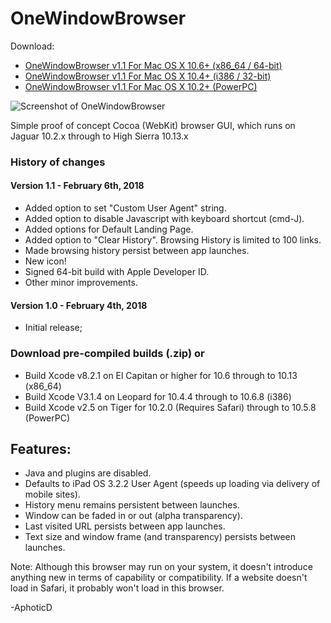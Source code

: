 # OneWindowBrowser

Download:
* [OneWindowBrowser v1.1 For Mac OS X 10.6+ (x86_64 / 64-bit)](https://github.com/AphoticD/OneWindowBrowser/raw/master/OneWindowBrowser1.1-x86_64-10.6%2B.zip)
* [OneWindowBrowser v1.1 For Mac OS X 10.4+ (i386 / 32-bit)](https://github.com/AphoticD/OneWindowBrowser/raw/master/OneWindowBrowser1.1-i386-10.4%2B.zip)
* [OneWindowBrowser v1.1 For Mac OS X 10.2+ (PowerPC)](https://github.com/AphoticD/OneWindowBrowser/raw/master/OneWindowBrowser1.1-PPC-10.2%2B.zip)

![Screenshot of OneWindowBrowser](https://github.com/AphoticD/OneWindowBrowser/blob/master/OneWindowBrowser1-1ScreenShot.jpg)

Simple proof of concept Cocoa (WebKit) browser GUI, which runs on Jaguar 10.2.x through to High Sierra 10.13.x

### History of changes ###
#### Version 1.1 - February 6th, 2018 ####
* Added option to set "Custom User Agent" string.
* Added option to disable Javascript with keyboard shortcut (cmd-J).
* Added options for Default Landing Page.
* Added option to "Clear History". Browsing History is limited to 100 links.
* Made browsing history persist between app launches.
* New icon!
* Signed 64-bit build with Apple Developer ID.
* Other minor improvements.

#### Version 1.0 - February 4th, 2018 ####
* Initial release;


### Download pre-compiled builds (.zip) or ###
- Build Xcode v8.2.1 on El Capitan or higher for 10.6 through to 10.13 (x86_64)
- Build Xcode V3.1.4 on Leopard for 10.4.4 through to 10.6.8 (i386)
- Build Xcode v2.5 on Tiger for 10.2.0 (Requires Safari) through to 10.5.8 (PowerPC)


## Features: ##
* Java and plugins are disabled.
* Defaults to iPad OS 3.2.2 User Agent (speeds up loading via delivery of mobile sites).
* History menu remains persistent between launches.
* Window can be faded in or out (alpha transparency).
* Last visited URL persists between app launches.
* Text size and window frame (and transparency) persists between launches.
 
Note: Although this browser may run on your system, it doesn't introduce anything new in terms of capability or compatibility. If a website doesn't load in Safari, it probably won't load in this browser.

-AphoticD
